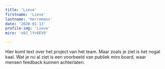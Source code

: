 ```yaml
---
title: 'Lieve'
firstname: 'Lieve'
lastname: 'Herremans'
date: '2020-01-13'
profile-img: 'Lieve'
miro: 'o9J_lYv6EV0'

---
```


Hier komt text over het project van het team. Maar zoals je ziet is het nogal kaal. Wat je nu al ziet is een voorbeeld van publiek miro board, waar mensen feedback kunnen achterlaten.
